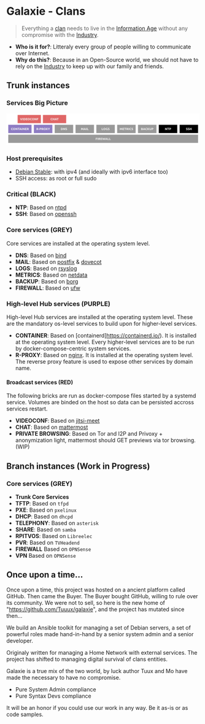 # Galaxie - Clans

> Everything a [clan](https://en.wikipedia.org/wiki/Clan) needs to live in the [Information Age](https://en.wikipedia.org/wiki/Information_Age)
> without any compromise with the [Industry](https://en.wikipedia.org/wiki/Industry).

* **Who is it for?**: Litteraly every group of people willing to communicate over Internet.
* **Why do this?**: Because in an Open-Source world, we should not have to rely on the [Industry](https://en.wikipedia.org/wiki/Industry) to keep up with our family and friends.

## Trunk instances

### Services Big Picture

![galaxie](docs/images/big_picture.png)

### Host prerequisites

* [Debian Stable](https://www.debian.org/): with ipv4 (and ideally with ipv6 interface too)
* SSH access: as root or full sudo

### Critical (BLACK)

* **NTP**: Based on [ntpd](http://www.ntp.org/)
* **SSH**: Based on [openssh](https://www.openssh.com/)

### Core services (GREY)

Core services are installed at the operating system level.

* **DNS**: Based on [bind](https://www.isc.org/bind/)
* **MAIL**: Based on [postfix](http://www.postfix.org/) & [dovecot](https://www.dovecot.org/)
* **LOGS**: Based on [rsyslog](https://www.rsyslog.com/)
* **METRICS**: Based on [netdata](https://www.netdata.cloud/)
* **BACKUP**: Based on [borg](https://www.borgbackup.org/)
* **FIREWALL**: Based on [ufw](https://wiki.debian.org/Uncomplicated%20Firewall%20%28ufw%29)

### High-level Hub services (PURPLE)

High-level Hub services are installed at the operating system level. These are the mandatory os-level services to build upon for higher-level services.

* **CONTAINER**: Based on [containerd]https://containerd.io/). It is installed at the operating system level. Every higher-level services are to be run by docker-compose-centric system services.
* **R-PROXY**: Based on [nginx](https://www.nginx.com/). It is installed at the operating system level. The reverse proxy feature is used to expose
other services by domain name.

#### Broadcast services (RED)

The following bricks are run as docker-compose files started by a systemd service. Volumes are binded on the host so data can be persisted accross services restart.

* **VIDEOCONF**: Based on [jitsi-meet](https://jitsi.org/jitsi-meet/)
* **CHAT**: Based on [mattermost](https://mattermost.com/)
* **PRIVATE BROWSING**: Based on Tor and I2P and Privoxy + anonymization light, mattermost should GET previews via tor browsing. (WIP)

## Branch instances (Work in Progress)

### Core services (GREY)

* **Trunk Core Services**
* **TFTP**: Based on `tfpd`
* **PXE**: Based on `pxelinux`
* **DHCP**: Based on `dhcpd`
* **TELEPHONY**: Based on `asterisk`
* **SHARE**: Based on `samba`
* **RPITVOS**: Based on `Libreelec`
* **PVR**: Based on `TVHeadend`
* **FIREWALL** Based on `OPNSense`
* **VPN** Based on `OPNSense`

## Once upon a time...

Once upon a time, this project was hosted on a ancient platform called GitHub. Then came the Buyer. The Buyer bought GitHub, willing to rule over its community. We were not to sell, so here is the new home of "https://github.com/Tuuux/galaxie", and the project has mutated since then...

We build an Ansible toolkit for managing a set of Debian servers, a set of powerful roles made hand-in-hand by a senior system admin and a senior developer.

Originaly written for managing a Home Network with external services. The project has shifted to managing digital survival of clans entities.

Galaxie is a true mix of the two world, by luck author Tuux and Mo have made the necessary to have no compromise.

* Pure System Admin compliance
* Pure Syntax Devs compliance

It will be an honor if you could use our work in any way. Be it as-is or as code samples.
